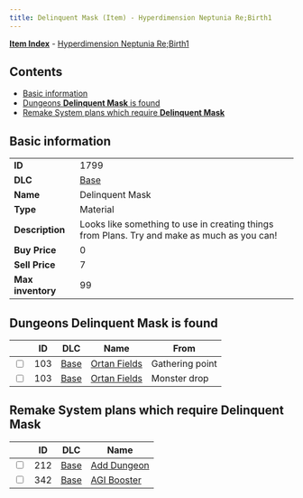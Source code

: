 ```yaml
---
title: Delinquent Mask (Item) - Hyperdimension Neptunia Re;Birth1
---
```


[**Item Index**](/neptunia/rb1/item/index.html) - [Hyperdimension Neptunia Re;Birth1](/neptunia/rb1)

## Contents

- [Basic information](#basic-information)
- [Dungeons **Delinquent Mask** is found](#dungeons-delinquent-mask-is-found)
- [Remake System plans which require **Delinquent Mask**](#remake-system-plans-which-require-delinquent-mask)

## Basic information

|   |   |
| -- | -- |
| **ID** | 1799 |
| **DLC** | [Base](/neptunia/rb1/dlc/1-base.html) |
| **Name** | Delinquent Mask |
| **Type** | Material |
| **Description** | Looks like something to use in creating things from Plans. Try and make as much as you can! |
| **Buy Price** | 0 |
| **Sell Price** | 7 |
| **Max inventory** | 99 |


## Dungeons **Delinquent Mask** is found

|    | ID | DLC | Name | From |
| -- | -- | --- | ---- | ---- |
| <input type="checkbox" id="rb1-dungeon-1-103" class="trackbox" /> | 103 | [Base](/neptunia/rb1/dlc/1-base.html) | [Ortan Fields](/neptunia/rb1/dungeon/1-103-ortan-fields.html) | Gathering point |
| <input type="checkbox" id="rb1-dungeon-1-103" class="trackbox" /> | 103 | [Base](/neptunia/rb1/dlc/1-base.html) | [Ortan Fields](/neptunia/rb1/dungeon/1-103-ortan-fields.html) | Monster drop |


## Remake System plans which require **Delinquent Mask**

|    | ID | DLC | Name |
| -- | -- | --- | ---- |
| <input type="checkbox" id="rb1-quest-1-212" class="trackbox" /> | 212 | [Base](/neptunia/rb1/dlc/1-base.html) | [Add Dungeon](/neptunia/rb1/quest/1-212-add-dungeon.html) |
| <input type="checkbox" id="rb1-quest-1-342" class="trackbox" /> | 342 | [Base](/neptunia/rb1/dlc/1-base.html) | [AGI Booster](/neptunia/rb1/quest/1-342-agi-booster.html) |

